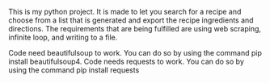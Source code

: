 This is my python project. It is made to let you search for a recipe and choose from a list that is generated and export the recipe ingredients and directions.
The requirements that are being fulfilled are using web scraping, infinite loop, and writing to a file.

Code need beautifulsoup to work. You can do so by using the command pip install beautifulsoup4.
Code needs requests to work. You can do so by using the command pip install requests